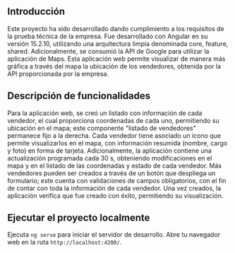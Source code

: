 ## Introducción

Este proyecto ha sido desarrollado dando cumplimiento a los requisitos de la prueba técnica de la empresa. Fue desarrollado con Angular en su versión 15.2.10, utilizando una arquitectura limpia denominada core, feature, shared. Adicionalmente, se consumió la API de Google para utilizar la aplicación de Maps. Esta aplicación web permite visualizar de manera más gráfica a través del mapa la ubicación de los vendedores, obtenida por la API proporcionada por la empresa.

## Descripción de funcionalidades

Para la aplicación web, se creó un listado con información de cada vendedor, el cual proporciona coordenadas de cada uno, permitiendo su ubicación en el mapa; este componente "listado de vendedores" permanece fijo a la derecha. 
Cada vendedor tiene asociado un icono que permite visualizarlos en el mapa, con información resumida (nombre, cargo y foto) en forma de tarjeta.
Adicionalmente, la aplicación contiene una actualización programada cada 30 s, obteniendo modificaciones en el mapa y en el listado de las coordenadas y estado de cada vendedor.
Más vendedores pueden ser creados a través de un botón que despliega un formulario; este cuenta con validaciones de campos obligatorios, con el fin de contar con toda la información de cada vendedor. Una vez creados, la aplicación verifica que fue creado con éxito, permitiendo su visualización.

## Ejecutar el proyecto localmente

Ejecuta `ng serve` para iniciar el servidor de desarrollo.
Abre tu navegador web en la ruta `http://localhost:4200/`.